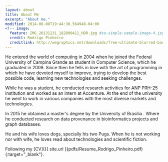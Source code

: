 ```yaml
---
layout: about
title: About Me
excerpt: "About me."
modified: 2014-08-08T19:44:38.564948-04:00
<!-- image:
  feature: IMG_20131231_182800411_HDR.jpg #so-simple-sample-image-4.jpg
  credit: Rodrigo Pinheiro
  creditlink: http://wegraphics.net/downloads/free-ultimate-blurred-background-pack/ -->
---
```


<!-- Looking for a simple, responsive, theme for your Jekyll powered blog? Well look no further. Here be **So Simple Theme**, the follow up to [**Minimal Mistakes**](http://mmistakes.github.io/minimal-mistakes) --- by designer slash illustrator [Michael Rose](http://mademistakes.com). -->


<!-- ## So Simple Theme is all about: -->
He entered the world of computing in 2004 when he joined the Federal University of Campina Grande as student in Computer Science, which he graduated in 2009. Since then he fells in love with the art of programming in which he have devoted myself to improve, trying to develop the best possible code, learning new technologies and seeking challenges.

While he was a student, he conducted research activities for ANP PRH-25 institution and worked as an intern at Accenture. At the end of the university he went to work in various companies with the most diverse markets and technologies.

In 2015 he obtained a master's degree by the University of Brasilia . Where he conducted research on data provenance in bioinformatics projects and graph databases.

He and his wife loves dogs, specially his two Pugs. When he is not working nor with wife, he loves read about technologies and scientific fiction.

Following my [CV]({{ site.url }}pdfs/Resume_Rodrigo_Pinheiro.pdf){:target="_blank"}.
